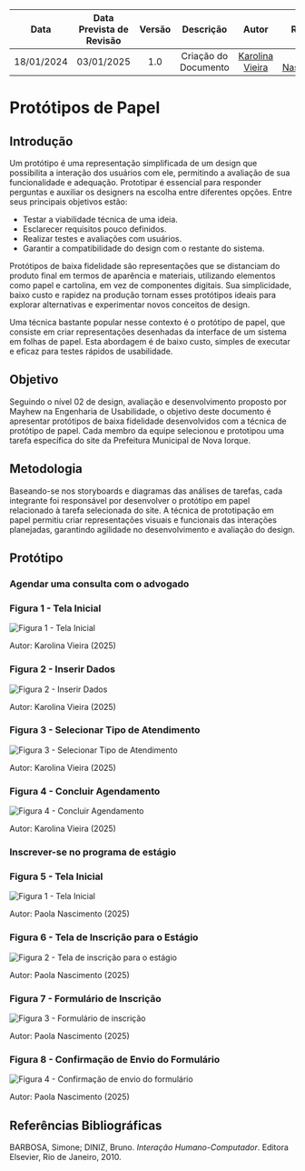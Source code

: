 |    **Data**    | **Data Prevista de Revisão** | **Versão** |        **Descrição**        |                 **Autor**                 |                **Revisor**                 |
|:--------------:|:---------------------------:|:----------:|:---------------------------:|:-----------------------------------------:|:------------------------------------------:|
|  18/01/2024    |        03/01/2025          |    1.0     |     Criação do Documento     | [Karolina Vieira](https://github.com/Karolina91) |  [Paola Nascimento](https://github.com/paolaalim) |


# Protótipos de Papel

## Introdução

Um protótipo é uma representação simplificada de um design que possibilita a interação dos usuários com ele, permitindo a avaliação de sua funcionalidade e adequação. Prototipar é essencial para responder perguntas e auxiliar os designers na escolha entre diferentes opções. Entre seus principais objetivos estão:

- Testar a viabilidade técnica de uma ideia.
- Esclarecer requisitos pouco definidos.
- Realizar testes e avaliações com usuários.
- Garantir a compatibilidade do design com o restante do sistema.

Protótipos de baixa fidelidade são representações que se distanciam do produto final em termos de aparência e materiais, utilizando elementos como papel e cartolina, em vez de componentes digitais. Sua simplicidade, baixo custo e rapidez na produção tornam esses protótipos ideais para explorar alternativas e experimentar novos conceitos de design.

Uma técnica bastante popular nesse contexto é o protótipo de papel, que consiste em criar representações desenhadas da interface de um sistema em folhas de papel. Esta abordagem é de baixo custo, simples de executar e eficaz para testes rápidos de usabilidade.

## Objetivo

Seguindo o nível 02 de design, avaliação e desenvolvimento proposto por Mayhew na Engenharia de Usabilidade, o objetivo deste documento é apresentar protótipos de baixa fidelidade desenvolvidos com a técnica de protótipo de papel. Cada membro da equipe selecionou e prototipou uma tarefa específica do site da Prefeitura Municipal de Nova Iorque.

## Metodologia

Baseando-se nos storyboards e diagramas das análises de tarefas, cada integrante foi responsável por desenvolver o protótipo em papel relacionado à tarefa selecionada do site. A técnica de prototipação em papel permitiu criar representações visuais e funcionais das interações planejadas, garantindo agilidade no desenvolvimento e avaliação do design.

## Protótipo

### Agendar uma consulta com o advogado 

### Figura 1 - Tela Inicial
![Figura 1 - Tela Inicial](../assets/images/dpdf%201.jpg)
<figcaption>Autor: Karolina Vieira (2025)</figcaption>


### Figura 2 - Inserir Dados
![Figura 2 - Inserir Dados](../assets/images/protoripo2.jpg)
<figcaption>Autor: Karolina Vieira (2025)</figcaption>


### Figura 3 - Selecionar Tipo de Atendimento
![Figura 3 - Selecionar Tipo de Atendimento](../assets/images/protoripo3.jpg)
<figcaption>Autor:
 Karolina Vieira (2025)</figcaption>


### Figura 4 - Concluir Agendamento
![Figura 4 - Concluir Agendamento](../assets/images/protoripo4.jpg)
<figcaption>Autor:
 Karolina Vieira (2025)</figcaption>


### Inscrever-se no programa de estágio 

### Figura 5 - Tela Inicial
![Figura 1 - Tela Inicial](../assets/images/telainicial.jpg)
<figcaption>Autor:
 Paola Nascimento (2025)</figcaption>

### Figura 6 - Tela de Inscrição para o Estágio
![Figura 2 - Tela de inscrição para o estágio](../assets/images/estagioremunerado.jpg)
<figcaption>Autor:
 Paola Nascimento (2025)</figcaption>

### Figura 7 - Formulário de Inscrição
![Figura 3 - Formulário de inscrição](../assets/images/formulario.jpg)
<figcaption>Autor:
 Paola Nascimento (2025)</figcaption>

### Figura 8 - Confirmação de Envio do Formulário
![Figura 4 - Confirmação de envio do formulário](../assets/images/confirmacao.jpg)
<figcaption>Autor:
 Paola Nascimento (2025)</figcaption>



## Referências Bibliográficas
BARBOSA, Simone; DINIZ, Bruno. *Interação Humano-Computador*. Editora Elsevier, Rio de Janeiro, 2010.
